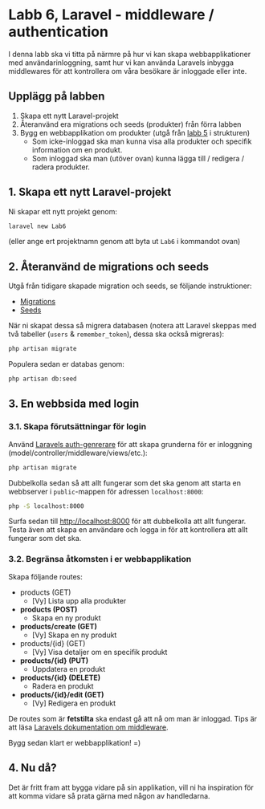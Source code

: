 # Labb 6, Laravel - middleware / authentication

I denna labb ska vi titta på närmre på hur vi kan skapa webbapplikationer med användarinloggning, samt hur vi kan använda Laravels inbygga middlewares för att kontrollera om våra besökare är inloggade eller inte.

## Upplägg på labben

1. Skapa ett nytt Laravel-projekt
2. Återanvänd era migrations och seeds (produkter) från förra labben
3. Bygg en webbapplikation om produkter (utgå från [labb 5](../5/laravel.md) i strukturen)
    - Som icke-inloggad ska man kunna visa alla produkter och specifik information om en produkt.
    - Som inloggad ska man (utöver ovan) kunna lägga till / redigera / radera produkter.

## 1. Skapa ett nytt Laravel-projekt
Ni skapar ett nytt projekt genom:
```bash
laravel new Lab6
```
(eller ange ert projektnamn genom att byta ut `Lab6` i kommandot ovan)

## 2. Återanvänd de migrations och seeds
Utgå från tidigare skapade migration och seeds, se följande instruktioner:
- [Migrations](../4/lumen.md#212-skapa-migrations)
- [Seeds](../4/lumen.md#213-skapa-seeding)

När ni skapat dessa så migrera databasen (notera att Laravel skeppas med två tabeller (`users` &amp; `remember_token`), dessa ska också migreras):
```bash
php artisan migrate
```
Populera sedan er databas genom:
```bash
php artisan db:seed
```

## 3. En webbsida med login

### 3.1. Skapa förutsättningar för login
Använd [Laravels auth-genrerare](https://laravel.com/docs/5.4/authentication#introduction) för att skapa grunderna för er inloggning (model/controller/middleware/views/etc.):
```bash
php artisan migrate
```
Dubbelkolla sedan så att allt fungerar som det ska genom att starta en webbserver i `public`-mappen för adressen `localhost:8000`:
```bash
php -S localhost:8000
```
Surfa sedan till [http://localhost:8000](http://localhost:8000) för att dubbelkolla att allt fungerar. Testa även att skapa en användare och logga in för att kontrollera att allt fungerar som det ska.

### 3.2. Begränsa åtkomsten i er webbapplikation

Skapa följande routes:
- products (GET)
    - [Vy] Lista upp alla produkter
- **products (POST)**
    - Skapa en ny produkt
- **products/create (GET)**
    - [Vy] Skapa en ny produkt
- products/{id} (GET)
    - [Vy] Visa detaljer om en specifik produkt
- **products/{id} (PUT)**
    - Uppdatera en produkt
- **products/{id} (DELETE)**
    - Radera en produkt
- **products/{id}/edit (GET)**
    - [Vy] Redigera en produkt

De routes som är **fetstilta** ska endast gå att nå om man är inloggad. Tips är att läsa [Laravels dokumentation om middleware](https://laravel.com/docs/5.4/routing#route-groups).

Bygg sedan klart er webbapplikation! =)

## 4. Nu då?
Det är fritt fram att bygga vidare på sin applikation, vill ni ha inspiration för att komma vidare så prata gärna med någon av handledarna.
